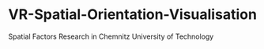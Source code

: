 # VR-Spatial-Orientation-Visualisation
Spatial Factors Research in Chemnitz University of Technology
